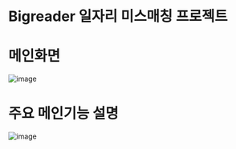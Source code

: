 # Bigreader 일자리 미스매칭 프로젝트

# 메인화면
![image](https://user-images.githubusercontent.com/38148578/209616018-d5554dda-fde8-4d2e-a96d-e9fd30d9ea86.png)

# 주요 메인기능 설명
![image](https://user-images.githubusercontent.com/38148578/209616225-c0cac317-e46d-4272-beb7-676bb7edba69.png)
